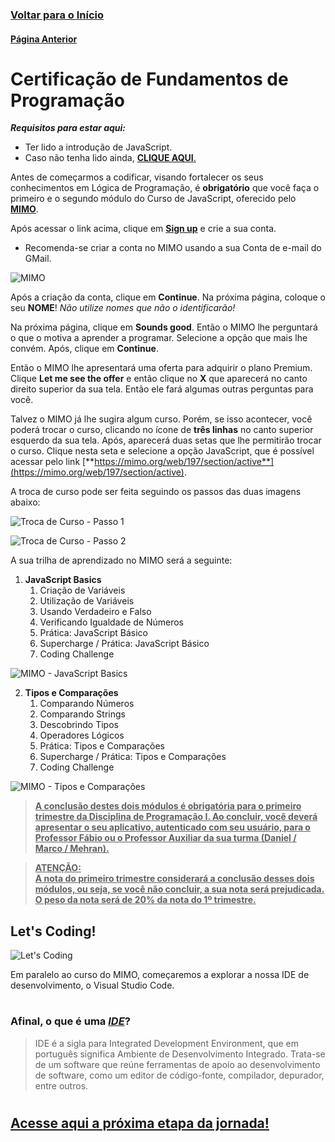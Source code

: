 ### [**Voltar para o Início**](../../README.md)

#### [**Página Anterior**](../01_05_JS/README.md)

# Certificação de Fundamentos de Programação

***Requisitos para estar aqui:***
- Ter lido a introdução de JavaScript.
- Caso não tenha lido ainda, [**CLIQUE AQUI**.](../01_05_JS/README.md)

Antes de começarmos a codificar, visando fortalecer os seus conhecimentos em Lógica de Programação, é **obrigatório** que você faça o primeiro e o segundo módulo do Curso de JavaScript, oferecido pelo [**MIMO**](https://mimo.org/).

Após acessar o link acima, clique em [**Sign up**](https://mimo.org/web/register) e crie a sua conta.

* Recomenda-se criar a conta no MIMO usando a sua Conta de e-mail do GMail.

![MIMO](mimo.png)

Após a criação da conta, clique em **Continue**. Na próxima página, coloque o seu **NOME**! _Não utilize nomes que não o identificarão!_

Na próxima página, clique em **Sounds good**. Então o MIMO lhe perguntará o que o motiva a aprender a programar. Selecione a opção que mais lhe convém. Após, clique em **Continue**.

Então o MIMO lhe apresentará uma oferta para adquirir o plano Premium. Clique **Let me see the offer** e então clique no **X** que aparecerá no canto direito superior da sua tela. Então ele fará algumas outras perguntas para você.

Talvez o MIMO já lhe sugira algum curso. Porém, se isso acontecer, você poderá trocar o curso, clicando no ícone de **três linhas** no canto superior esquerdo da sua tela. Após, aparecerá duas setas que lhe permitirão trocar o curso. Clique nesta seta e selecione a opção JavaScript, que é possível acessar pelo link [**https://mimo.org/web/197/section/active**](https://mimo.org/web/197/section/active).

A troca de curso pode ser feita seguindo os passos das duas imagens abaixo:

![Troca de Curso - Passo 1](mimoTrocaCurso.png)

![Troca de Curso - Passo 2](mimoJavaScript.png)

A sua trilha de aprendizado no MIMO será a seguinte:
1.  **JavaScript Basics**
    1.  Criação de Variáveis
    2.  Utilização de Variáveis
    3.  Usando Verdadeiro e Falso
    4.  Verificando Igualdade de Números
    5.  Prática: JavaScript Básico
    6.  Supercharge / Prática: JavaScript Básico
    7.  Coding Challenge

![MIMO - JavaScript Basics](mimoTrilha.png)

2.  **Tipos e Comparações**
    1.  Comparando Números
    2.  Comparando Strings
    3.  Descobrindo Tipos
    4.  Operadores Lógicos
    5.  Prática: Tipos e Comparações
    6.  Supercharge / Prática: Tipos e Comparações
    7.  Coding Challenge

![MIMO - Tipos e Comparações](mimoTrilha2.png)

> <u>**A conclusão destes dois módulos é **obrigatória** para o primeiro trimestre da Disciplina de Programação I. Ao concluir, você deverá apresentar o seu aplicativo, autenticado com seu usuário, para o Professor Fábio ou o Professor Auxiliar da sua turma (Daniel / Marco / Mehran).**</u>

> **<u>ATENÇÃO:</u>**<br>
> <u>**A nota do primeiro trimestre considerará a conclusão desses dois módulos, ou seja, se você não concluir, a sua nota será prejudicada. O peso da nota será de 20% da nota do 1º trimestre.**</u>

## Let's Coding!
![Let's Coding](lets_coding.png)

Em paralelo ao curso do MIMO, começaremos a explorar a nossa IDE de desenvolvimento, o Visual Studio Code.

#
### Afinal, o que é uma ***<u>IDE</u>***?
> IDE é a sigla para Integrated Development Environment, que em português significa Ambiente de Desenvolvimento Integrado. Trata-se de um software que reúne ferramentas de apoio ao desenvolvimento de software, como um editor de código-fonte, compilador, depurador, entre outros.
#

## [**<u>Acesse aqui a próxima etapa da jornada!</u>**](../../02_variaveis_e_operadores/README.md)